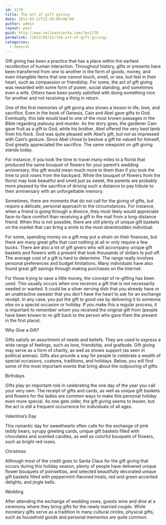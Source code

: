 ```yaml
---
id: 1178
title: The art of gift giving
date: 2013-05-21T22:39:00+00:00
author: admin
layout: post
guid: http://www.velikazvjerka.com/?p=1178
permalink: /2013/05/21/the-art-of-gift-giving/
categories:
  - General
---
```

Gift giving has been a practice that has a place within the earliest recollection of human interaction. Throughout history, gifts or presents have been transferred from one to another in the form of goods, money, and even intangible items that one cannot touch, smell, or see, but feel in their heart, such as compassion or friendship. For some, the act of gift giving was rewarded with some form of power, social standing, and sometimes even a wife. Others have been purely satisfied with doing something nice for another and not receiving a thing in return.

One of the first memories of gift giving also shows a lesson in life, love, and sacrifice. Even in the book of Genesis, Cain and Abel gave gifts to God. Eventually, this tale would lead to one of the most known passages in the Bible regarding jealousy and murder. As the story goes, the gardener Cain gave fruit as a gift to God, while his brother, Abel offered the very best lamb from his flock. God was quite pleased with Abel&#8217;s gift, but not as impressed with Cain&#8217;s gesture. Since Abel chose to bestow a gift he valued for himself, God greatly appreciated the sacrifice. The same viewpoint on gift giving stands today.

For instance, if you took the time to travel many miles to a florist that produced the same bouquet of flowers for your parent&#8217;s wedding anniversary, this gift would mean much more to them than if you took the time to pick roses from the backyard. While the bouquet of flowers from the florist may look beautiful and smell just as sweet, the parents are probably more pleased by the sacrifice of driving such a distance to pay tribute to their anniversary with an unforgettable memory.

Sometimes, there are moments that do not call for the giving of gifts, but require a delicate, personal approach to the circumstances. For instance, when a friend is going through a divorce, they most likely would appreciate face-to-face comfort than receiving a gift in the mail from a long-distance friend. When this is not possible, there are still plenty of unique gift baskets on the market that can bring a smile to the most downtrodden individual.

For some, spending money on a gift may put a strain on their finances, but there are many great gifts that cost nothing at all or only require a few bucks. There are also a lot of gift givers who will accompany unique gift baskets and flowers with a present that took thousands of dollars to pull off. The average cost of a gift is hard to determine. The range really involves personal preferences and budget limitations. Many individuals have also found great gift savings through making purchases on the Internet.

For those trying to save a little money, the concept of re-gifting has been used. This usually occurs when one receives a gift that is not necessarily needed or wanted. It could be a silver serving dish that you already have or an unattractive sweater that you don&#8217;t have the heart to ask for an exchange receipt. In any case, you put the gift to good use by delivering it to someone else on a special occasion or holiday. If you make this a regular process, it is important to remember whom you received the original gift from (people have been known to re-gift back to the person who gave them the present in the first place).

Why Give a Gift?

Gifts satisfy an assortment of needs and beliefs. They are used to express a wide range of feelings, such as love, friendship, and gratitude. Gift giving may serve as a form of charity, as well as shows support (as seen in political arenas). Gifts also provide a way for people to celebrate a wealth of special occasions, customs, traditions, and holidays. Below, you will find some of the most important events that bring about the outpouring of gifts:

Birthdays

Gifts play an important role in celebrating the one day of the year you call your very own. The receipt of gifts and cards, as well as unique gift baskets and flowers for the ladies are common ways to make this personal holiday even more special. As one gets older, the gift giving seems to lessen, but the act is still a frequent occurrence for individuals of all ages.

Valentine&#8217;s Day

This romantic day for sweethearts often calls for the exchange of pink teddy bears, syrupy greeting cards, unique gift baskets filled with chocolates and scented candles, as well as colorful bouquets of flowers, such as bright red roses.

Christmas

Although most of the credit goes to Santa Claus for the gift giving that occurs during this holiday season, plenty of people have delivered unique flower bouquets of poinsettias, and selected beautifully decorated unique gift baskets filled with peppermint-flavored treats, red and green accented delights, and jingle bells.

Wedding

After attending the exchange of wedding vows, guests wine and dine at a ceremony where they bring gifts for the newly married couple. While monetary gifts serve as a tradition in many cultural circles, physical gifts, such as household goods and personal mementos are quite common.